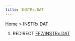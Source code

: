 ```yaml
---
title: INSTRx.DAT
---
```


[Home](Main%20Page.md) > INSTRx.DAT

1.  REDIRECT [FF7/INSTRx.DAT][]

  [FF7/INSTRx.DAT]: FF7/INSTRx.DAT.md "wikilink"
